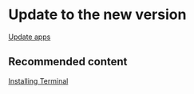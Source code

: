 # Update to the new version

[Update apps](Installer_software_update.md)

## Recommended content

[Installing Terminal](Terminal_Installation.md)
